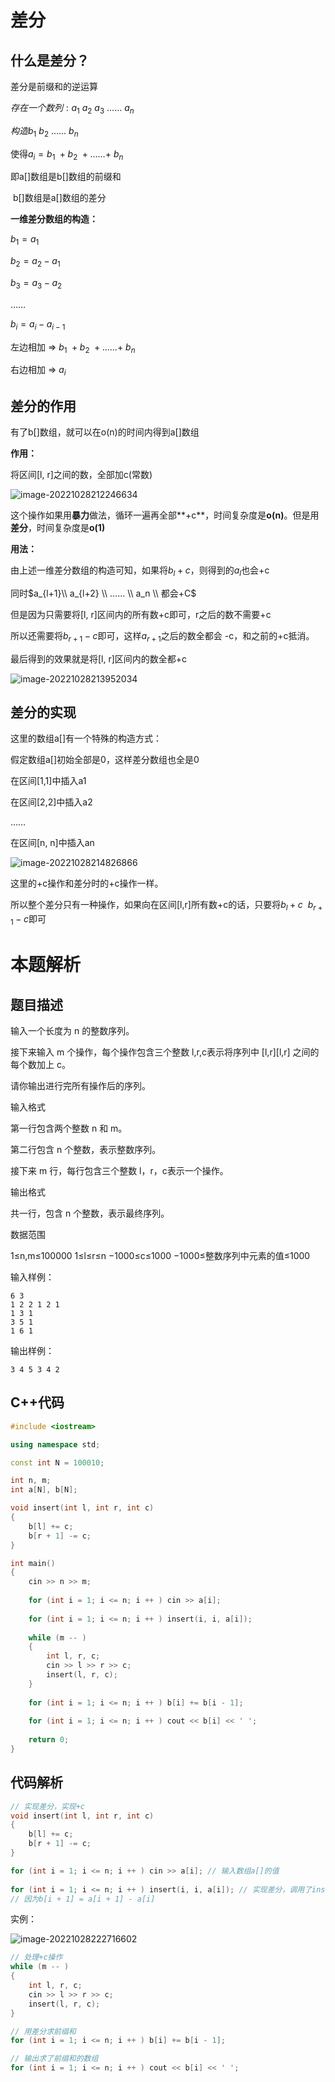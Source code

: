 # 差分

## 什么是差分？

差分是前缀和的逆运算

$存在一个数列: a_1\ a_2\ a_3\ …… \ a_n$

$构造b_1\ b_2\ …… \ b_n$

使得$a_i = b_1\ + b_2\ +……+\ b_n$

即a[]数组是b[]数组的前缀和

​    b[]数组是a[]数组的差分

**一维差分数组的构造：**

$b_1 = a_1$

$b_2 = a_2-a_1$

$b_3 = a_3-a_2$

……

$b_i = a_i-a_{i-1}$

左边相加 => $b_1\ + b_2\ +……+\ b_n$

右边相加 => $a_i$

## 差分的作用

有了b[]数组，就可以在o(n)的时间内得到a[]数组

**作用：**

将区间[l, r]之间的数，全部加c(常数)

![image-20221028212246634](https://cdn.jsdelivr.net/gh/Lx001T/my-imgs/jq2022/image-20221028212246634.png)

这个操作如果用**暴力**做法，循环一遍再全部**+c**，时间复杂度是**o(n)**。但是用**差分**，时间复杂度是**o(1)**

**用法：**

由上述一维差分数组的构造可知，如果将$b_l + c$，则得到的$a_l$也会+c

同时$a_{l+1}\\ a_{l+2} \\ …… \\ a_n \\ 都会+C$

但是因为只需要将[l, r]区间内的所有数+c即可，r之后的数不需要+c

所以还需要将$b_{r+1}-c$即可，这样$a_{r+1}$之后的数全都会 -c，和之前的+c抵消。

最后得到的效果就是将[l, r]区间内的数全都+c

![image-20221028213952034](https://cdn.jsdelivr.net/gh/Lx001T/my-imgs/jq2022/image-20221028213952034.png)

## 差分的实现

这里的数组a[]有一个特殊的构造方式：

假定数组a[]初始全部是0，这样差分数组也全是0

在区间[1,1]中插入a1

在区间[2,2]中插入a2

……

在区间[n, n]中插入an

![image-20221028214826866](https://cdn.jsdelivr.net/gh/Lx001T/my-imgs/jq2022/image-20221028214826866.png)

这里的+c操作和差分时的+c操作一样。

所以整个差分只有一种操作，如果向在区间[l,r]所有数+c的话，只要将$b_l+c\ \ b_{r+1}-c$即可

# 本题解析

## 题目描述

输入一个长度为 n 的整数序列。

接下来输入 m 个操作，每个操作包含三个整数 l,r,c表示将序列中 [l,r][l,r] 之间的每个数加上 c。

请你输出进行完所有操作后的序列。

输入格式

第一行包含两个整数 n 和 m。

第二行包含 n 个整数，表示整数序列。

接下来 m 行，每行包含三个整数 l，r，c表示一个操作。

输出格式

共一行，包含 n 个整数，表示最终序列。

数据范围

1≤n,m≤100000
1≤l≤r≤n
−1000≤c≤1000
−1000≤整数序列中元素的值≤1000

输入样例：

```
6 3
1 2 2 1 2 1
1 3 1
3 5 1
1 6 1
```

输出样例：

```
3 4 5 3 4 2
```

## C++代码

```C++
#include <iostream>

using namespace std;

const int N = 100010;

int n, m;
int a[N], b[N];

void insert(int l, int r, int c)
{
    b[l] += c;
    b[r + 1] -= c;
}

int main()
{
    cin >> n >> m;
    
    for (int i = 1; i <= n; i ++ ) cin >> a[i];
    
    for (int i = 1; i <= n; i ++ ) insert(i, i, a[i]);
    
    while (m -- )
    {
        int l, r, c;
        cin >> l >> r >> c;
        insert(l, r, c);
    }
    
    for (int i = 1; i <= n; i ++ ) b[i] += b[i - 1];
    
    for (int i = 1; i <= n; i ++ ) cout << b[i] << ' ';
    
    return 0;
}
```

## 代码解析

```C++
// 实现差分，实现+c
void insert(int l, int r, int c)
{
    b[l] += c;
    b[r + 1] -= c;
}
```

```C++
for (int i = 1; i <= n; i ++ ) cin >> a[i]; // 输入数组a[]的值
    
for (int i = 1; i <= n; i ++ ) insert(i, i, a[i]); // 实现差分，调用了insert函数，相当于b[i] += a[i], b[i + 1] -= a[i]
// 因为b[i + 1] = a[i + 1] - a[i]
```

实例：

![image-20221028222716602](https://cdn.jsdelivr.net/gh/Lx001T/my-imgs/jq2022/image-20221028222716602.png)

```C++
// 处理+c操作
while (m -- )
{
    int l, r, c;
    cin >> l >> r >> c;
    insert(l, r, c);
}
```

```C++
// 用差分求前缀和
for (int i = 1; i <= n; i ++ ) b[i] += b[i - 1];
```

```C++
// 输出求了前缀和的数组
for (int i = 1; i <= n; i ++ ) cout << b[i] << ' ';
```

